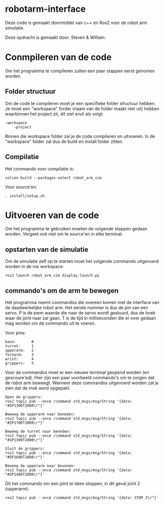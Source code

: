 # robotarm-interface

Deze code is gemaakt doormiddel van c++ en Ros2 voor de robot arm simulatie.

Deze opdracht is gemaakt door: Steven & William.

# Conmpileren van de code
Om het programma te compileren zullen een paar stappen eerst genomen worden.

## Folder structuur
Om de code te compileren moet je een specifieke folder structuur hebben. Je moet een "workspace" forder (naam van de folder maakt niet uit) hebben waarbinnen het project zit, dit ziet eruit als volgt:
```
-workspace 
    -project
```
Binnen die workspace folder zal je de code compileren en uitvoeren. In de "workspace" folder zal dus de build en install folder zitten.

## Compilatie
Het commando voor compilatie is:
```
colcon build --packages-select robot_arm_sim
```

Voor source'en:
```
. install/setup.sh
```

# Uitvoeren van de code
Om het programma te gebruiken moeten de volgende stappen gedaan worden.
Vergeet ook niet om te source'en in elke terminal.

## opstarten van de simulatie
Om de simulatie zelf op te starten moet het volgende commando uitgevoerd worden in de ros workspace:
```
ros2 launch robot_arm_sim display.launch.py
```
## commando's om de arm te bewegen
Het programma neemt commandos die overeen komen met de interface van de daadwerkelijke robot arm.
Het eerste nummer is dus de pin van een servo.
P is de pwm waarde die naar de servo wordt gestuurd, dus de hoek waar de joint naar zal gaan.
T is de tijd in milliseconden die er over gedaan mag worden om de commando uit te voeren.

Voor pins:
```
base:       0
turret:     1
upperarm:   2
forearm:    3
wrist:      4
grippers:   5
```

Voor de commandos moet er een nieuwe ternimal geopend worden (en gescoure'ed).
Hier zijn een paar voorbeeld commando's om te zorgen dat de robot arm beweegt. Wanneer deze commandos uitgevoerd worden zal je zien dat de mok word opgepakt.
```
Open de grippers:
ros2 topic pub --once /command std_msgs/msg/String '{data: "#5P1300T2000\r"}'

Beweeg de upperarm naar beneden:
ros2 topic pub --once /command std_msgs/msg/String '{data: "#2P1700T2000\r"}'

Beweeg de turret naar beneden:
ros2 topic pub --once /command std_msgs/msg/String '{data: "#1P1300T2000\r"}'

Sluit de grippers:
ros2 topic pub --once /command std_msgs/msg/String '{data: "#5P1600T2000\r"}'

Beweeg de upperarm naar bevonen:
ros2 topic pub --once /command std_msgs/msg/String '{data: "#2P1400T2000\r"}'
```

Dit het commando om een joint te laten stoppen, in dit geval joint 2 (upperarm):
```
ros2 topic pub --once /command std_msgs/msg/String '{data: STOP 2\r"}'
```